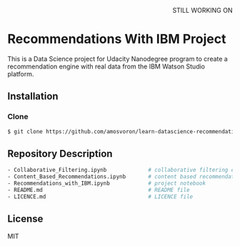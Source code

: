 <p align=right>STILL WORKING ON</p>

# Recommendations With IBM Project
This is a Data Science project for Udacity Nanodegree program to create a recommendation engine with real data from the IBM Watson Studio platform.

## Installation
### Clone
```sh
$ git clone https://github.com/amosvoron/learn-datascience-recommendations.git
```

## Repository Description

```sh
- Collaborative_Filtering.ipynb             # collaborative filtering exercise
- Content_Based_Recommendations.ipynb       # content based recommendations exercise
- Recommendations_with_IBM.ipynb            # project notebook
- README.md                                 # README file
- LICENCE.md                                # LICENCE file
```

## License

MIT
